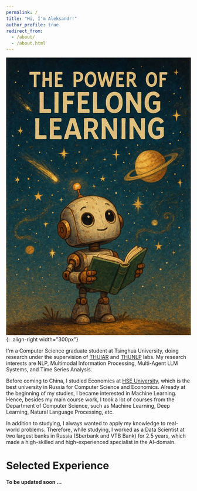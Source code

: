 ```yaml
---
permalink: /
title: "Hi, I'm Aleksandr!"
author_profile: true
redirect_from: 
  - /about/
  - /about.html
---
```


![Illustation of the life philosophy](/images/The_Power_of_Lifelong_Learning.png){: .align-right width="300px"}

I'm a Computer Science graduate student at Tsinghua University, doing research under the supervision of [THUIAR](https://thuiar.github.io/) and [THUNLP](https://nlp.csai.tsinghua.edu.cn/) labs. My research interests are NLP, Multimodal Information Processing, Multi-Agent LLM Systems, and Time Series Analysis. 

Before coming to China, I studied Economics at [HSE University](https://www.hse.ru/en/), which is the best university in Russia for Computer Science and Economics. Already at the beginning of my studies, I became interested in Machine Learning. Hence, besides my main course work, I took a lot of courses from the Department of Computer Science, such as Machine Learning, Deep Learning, Natural Language Processing, etc.

In addition to studying, I always wanted to apply my knowledge to real-world problems. Therefore, while studying, I worked as a Data Scientist at two largest banks in Russia (Sberbank and VTB Bank) for 2.5 years, which made a high-skilled and high-experienced specialist in the AI-domain. 

# Selected Experience

**To be updated soon ...**
